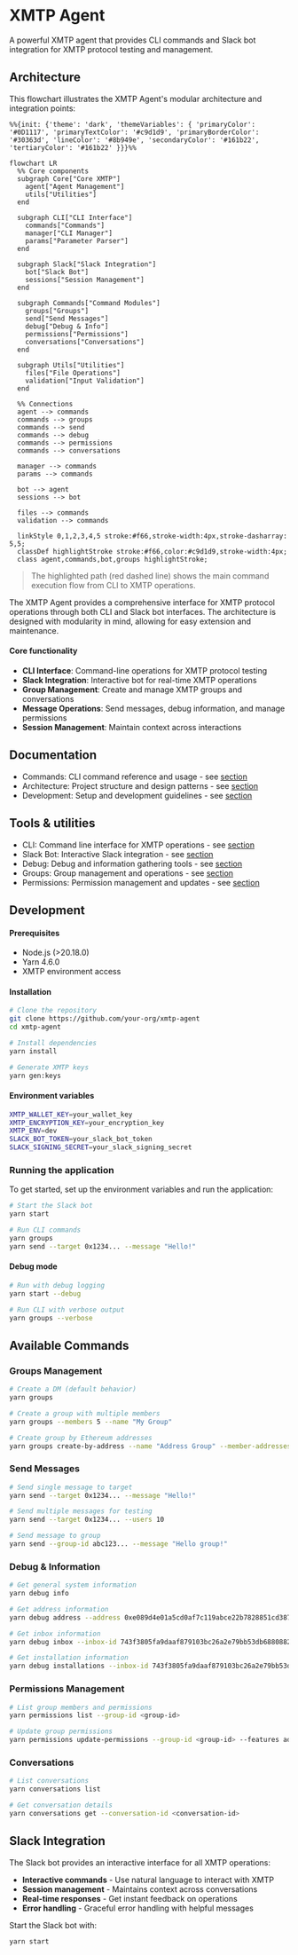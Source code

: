# XMTP Agent

A powerful XMTP agent that provides CLI commands and Slack bot integration for XMTP protocol testing and management.

## Architecture

This flowchart illustrates the XMTP Agent's modular architecture and integration points:

```mermaid
%%{init: {'theme': 'dark', 'themeVariables': { 'primaryColor': '#0D1117', 'primaryTextColor': '#c9d1d9', 'primaryBorderColor': '#30363d', 'lineColor': '#8b949e', 'secondaryColor': '#161b22', 'tertiaryColor': '#161b22' }}}%%

flowchart LR
  %% Core components
  subgraph Core["Core XMTP"]
    agent["Agent Management"]
    utils["Utilities"]
  end

  subgraph CLI["CLI Interface"]
    commands["Commands"]
    manager["CLI Manager"]
    params["Parameter Parser"]
  end

  subgraph Slack["Slack Integration"]
    bot["Slack Bot"]
    sessions["Session Management"]
  end

  subgraph Commands["Command Modules"]
    groups["Groups"]
    send["Send Messages"]
    debug["Debug & Info"]
    permissions["Permissions"]
    conversations["Conversations"]
  end

  subgraph Utils["Utilities"]
    files["File Operations"]
    validation["Input Validation"]
  end

  %% Connections
  agent --> commands
  commands --> groups
  commands --> send
  commands --> debug
  commands --> permissions
  commands --> conversations

  manager --> commands
  params --> commands

  bot --> agent
  sessions --> bot

  files --> commands
  validation --> commands

  linkStyle 0,1,2,3,4,5 stroke:#f66,stroke-width:4px,stroke-dasharray: 5,5;
  classDef highlightStroke stroke:#f66,color:#c9d1d9,stroke-width:4px;
  class agent,commands,bot,groups highlightStroke;
```

> The highlighted path (red dashed line) shows the main command execution flow from CLI to XMTP operations.

The XMTP Agent provides a comprehensive interface for XMTP protocol operations through both CLI and Slack bot interfaces. The architecture is designed with modularity in mind, allowing for easy extension and maintenance.

#### Core functionality

- **CLI Interface**: Command-line operations for XMTP protocol testing
- **Slack Integration**: Interactive bot for real-time XMTP operations
- **Group Management**: Create and manage XMTP groups and conversations
- **Message Operations**: Send messages, debug information, and manage permissions
- **Session Management**: Maintain context across interactions

## Documentation

- Commands: CLI command reference and usage - see [section](./docs/CLAUDE.md)
- Architecture: Project structure and design patterns - see [section](#architecture)
- Development: Setup and development guidelines - see [section](#development)

## Tools & utilities

- CLI: Command line interface for XMTP operations - see [section](#available-commands)
- Slack Bot: Interactive Slack integration - see [section](#slack-integration)
- Debug: Debug and information gathering tools - see [section](#debug--information)
- Groups: Group management and operations - see [section](#groups-management)
- Permissions: Permission management and updates - see [section](#permissions-management)

## Development

#### Prerequisites

- Node.js (>20.18.0)
- Yarn 4.6.0
- XMTP environment access

#### Installation

```bash
# Clone the repository
git clone https://github.com/your-org/xmtp-agent
cd xmtp-agent

# Install dependencies
yarn install

# Generate XMTP keys
yarn gen:keys
```

#### Environment variables

```bash
XMTP_WALLET_KEY=your_wallet_key
XMTP_ENCRYPTION_KEY=your_encryption_key
XMTP_ENV=dev
SLACK_BOT_TOKEN=your_slack_bot_token
SLACK_SIGNING_SECRET=your_slack_signing_secret
```

### Running the application

To get started, set up the environment variables and run the application:

```bash
# Start the Slack bot
yarn start

# Run CLI commands
yarn groups
yarn send --target 0x1234... --message "Hello!"
```

#### Debug mode

```bash
# Run with debug logging
yarn start --debug

# Run CLI with verbose output
yarn groups --verbose
```

## Available Commands

### Groups Management
```bash
# Create a DM (default behavior)
yarn groups

# Create a group with multiple members
yarn groups --members 5 --name "My Group"

# Create group by Ethereum addresses
yarn groups create-by-address --name "Address Group" --member-addresses "0x123...,0x456..."
```

### Send Messages
```bash
# Send single message to target
yarn send --target 0x1234... --message "Hello!"

# Send multiple messages for testing
yarn send --target 0x1234... --users 10

# Send message to group
yarn send --group-id abc123... --message "Hello group!"
```

### Debug & Information
```bash
# Get general system information
yarn debug info

# Get address information
yarn debug address --address 0xe089d4e01a5cd0af7c119abce22b7828851cd387

# Get inbox information
yarn debug inbox --inbox-id 743f3805fa9daaf879103bc26a2e79bb53db688088259c23cf18dcf1ea2aee64

# Get installation information
yarn debug installations --inbox-id 743f3805fa9daaf879103bc26a2e79bb53db688088259c23cf18dcf1ea2aee64
```

### Permissions Management
```bash
# List group members and permissions
yarn permissions list --group-id <group-id>

# Update group permissions
yarn permissions update-permissions --group-id <group-id> --features add-member,remove-member --permissions admin-only
```

### Conversations
```bash
# List conversations
yarn conversations list

# Get conversation details
yarn conversations get --conversation-id <conversation-id>
```

## Slack Integration

The Slack bot provides an interactive interface for all XMTP operations:

- **Interactive commands** - Use natural language to interact with XMTP
- **Session management** - Maintains context across conversations
- **Real-time responses** - Get instant feedback on operations
- **Error handling** - Graceful error handling with helpful messages

Start the Slack bot with:
```bash
yarn start
```
